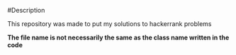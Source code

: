 #Description

This repository was made to put my solutions to hackerrank problems

**The file name is not necessarily the same as the class name written in the code**
